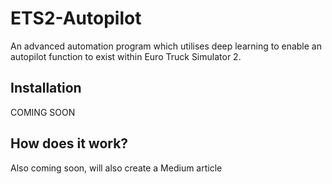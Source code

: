 # ETS2-Autopilot
An advanced automation program which utilises deep learning to enable an autopilot function to exist within Euro Truck Simulator 2.

## Installation
COMING SOON

## How does it work?
Also coming soon, will also create a Medium article
